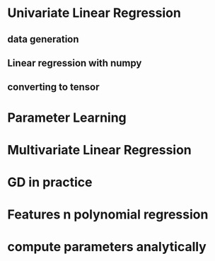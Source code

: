 # Univariate Linear Regression

## data generation

## Linear regression with numpy

## converting to tensor

# Parameter Learning

## 

# Multivariate Linear Regression

## 

# GD in practice

## 

# Features n polynomial regression

## 

# compute parameters analytically

## 

